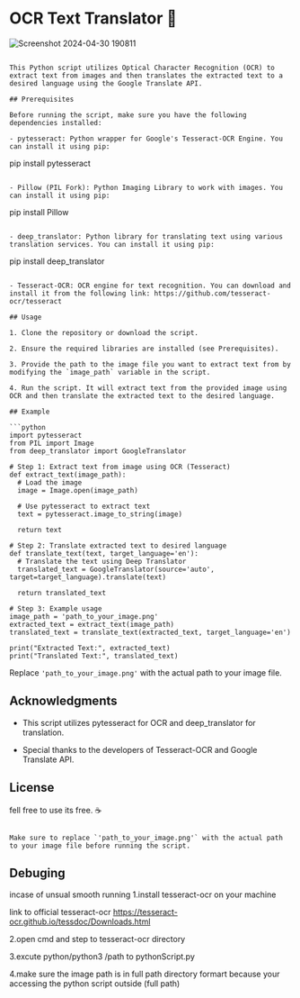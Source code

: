 
# OCR Text Translator 🐍

![Screenshot 2024-04-30 190811](https://github.com/brianlangay4/Image-transalate-OCR-/assets/67788456/2d922feb-c7d9-4476-837e-b0ff00591643)


```

This Python script utilizes Optical Character Recognition (OCR) to extract text from images and then translates the extracted text to a desired language using the Google Translate API.

## Prerequisites

Before running the script, make sure you have the following dependencies installed:

- pytesseract: Python wrapper for Google's Tesseract-OCR Engine. You can install it using pip:
  ```
  pip install pytesseract
  ```

- Pillow (PIL Fork): Python Imaging Library to work with images. You can install it using pip:
  ```
  pip install Pillow
  ```

- deep_translator: Python library for translating text using various translation services. You can install it using pip:
  ```
  pip install deep_translator
  ```

- Tesseract-OCR: OCR engine for text recognition. You can download and install it from the following link: https://github.com/tesseract-ocr/tesseract

## Usage

1. Clone the repository or download the script.

2. Ensure the required libraries are installed (see Prerequisites).

3. Provide the path to the image file you want to extract text from by modifying the `image_path` variable in the script.

4. Run the script. It will extract text from the provided image using OCR and then translate the extracted text to the desired language.

## Example

```python
import pytesseract
from PIL import Image
from deep_translator import GoogleTranslator

# Step 1: Extract text from image using OCR (Tesseract)
def extract_text(image_path):
    # Load the image
    image = Image.open(image_path)
    
    # Use pytesseract to extract text
    text = pytesseract.image_to_string(image)
    
    return text

# Step 2: Translate extracted text to desired language
def translate_text(text, target_language='en'):
    # Translate the text using Deep Translator
    translated_text = GoogleTranslator(source='auto', target=target_language).translate(text)
    
    return translated_text

# Step 3: Example usage
image_path = 'path_to_your_image.png'
extracted_text = extract_text(image_path)
translated_text = translate_text(extracted_text, target_language='en')

print("Extracted Text:", extracted_text)
print("Translated Text:", translated_text)
```

Replace `'path_to_your_image.png'` with the actual path to your image file.

## Acknowledgments

- This script utilizes pytesseract for OCR and deep_translator for translation.

- Special thanks to the developers of Tesseract-OCR and Google Translate API.

## License
fell free to use its free. ☕
```

Make sure to replace `'path_to_your_image.png'` with the actual path to your image file before running the script.
```
## Debuging 

incase of unsual smooth running 
1.install tesseract-ocr on your machine

link to official tesseract-ocr https://tesseract-ocr.github.io/tessdoc/Downloads.html

2.open cmd and step to tesseract-ocr directory

3.excute python/python3 /path to pythonScript.py

4.make sure the image path is in full path directory formart because your accessing the python script outside (full path)










